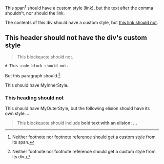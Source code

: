 This span[^1] should have a custom style ([link]), but the text after the comma shouldn't, nor should the link.

The contents of this div should have a custom style, but [this link should not][link].

## This header should not have the div's custom style

> This blockquote should not.

    # This code block should not.

But this paragraph should.[^2]

This should have MyInnerStyle.

### This heading should not

This should have MyOuterStyle, but the following elision should have its own style. \...

> This blockquote should include **bold text with an elision: \...**

[^1]: Neither footnote nor footnote reference should get a custom style from its span.

[^2]: Neither footnote nor footnote reference should get a custom style from its div.

  [link]: http://example.com/

